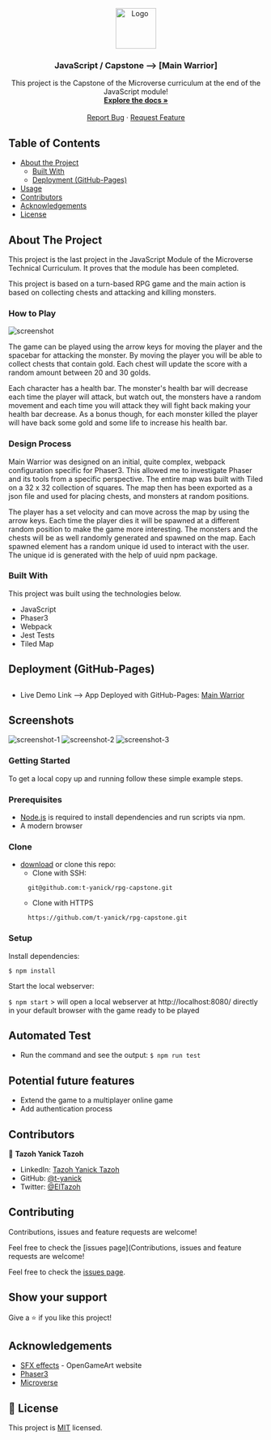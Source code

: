 <p align="center">
     <a href="https://github.com/t-yanick/rpg-capstone">
    <img src="assets/readme/microverse.png" alt="Logo" width="80" height="80">
  </a>

  <h3 align="center">JavaScript / Capstone --> [Main Warrior]</h3>

  <p align="center">
    This project is the Capstone of the Microverse curriculum at the end of the JavaScript module!
    <br />
    <a href="https://github.com/t-yanick/rpg-capstone"><strong>Explore the docs »</strong></a>
    <br />
    <br />
    <a href="https://github.com/t-yanick/rpg-capstone/issues">Report Bug</a>
    ·
    <a href="https://github.com/t-yanick/rpg-capstone/issues">Request Feature</a>
  </p>
</p>

<!-- TABLE OF CONTENTS -->
## Table of Contents

* [About the Project](#about-the-project)
  * [Built With](#built-with)
  * [Deployment (GitHub-Pages)](#deployment-(gitHub-pages))
* [Usage](#usage)
* [Contributors](#contributors)
* [Acknowledgements](#acknowledgements)
* [License](#license)

<!-- ABOUT THE PROJECT -->
## About The Project

This project is the last project in the JavaScript Module of the Microverse Technical Curriculum. It proves that the module has been completed.

This project is based on a turn-based RPG game and the main action is based on collecting chests and attacking and killing monsters.

### How to Play

![screenshot](assets/readme/controls.png)

The game can be played using the arrow keys for moving the player and the spacebar for attacking the monster.
By moving the player you will be able to collect chests that contain gold. Each chest will update the score with a random amount between 20 and 30 golds.

Each character has a health bar. The monster's health bar will decrease each time the player will attack, but watch out, the monsters have a random movement and each time you will attack they will fight back making your health bar decrease.
As a bonus though, for each monster killed the player will have back some gold and some life to increase his health bar.

### Design Process

Main Warrior was designed on an initial, quite complex, webpack configuration specific for Phaser3. This allowed me to investigate Phaser and its tools from a specific perspective. The entire map was built with Tiled on a 32 x 32 collection of squares. The map then has been exported as a json file and used for placing chests, and monsters at random positions.

The player has a set velocity and can move across the map by using the arrow keys. Each time the player dies it will be spawned at a different random position to make the game more interesting. The monsters and the chests will be as well randomly generated and spawned on the map. Each spawned element has a random unique id used to interact with the user. The unique id is generated with the help of uuid npm package.

### Built With
This project was built using the technologies below.
* JavaScript
* Phaser3
* Webpack
* Jest Tests
* Tiled Map

<!-- Live Demo -->
## Deployment (GitHub-Pages)
##
* Live Demo Link --> App Deployed with GitHub-Pages: [Main Warrior](https://t-yanick.github.io/rpg-capstone/)

## Screenshots
![screenshot-1](assets/readme/screenshot1.png)
![screenshot-2](assets/readme/screenshot2.png)
![screenshot-3](assets/readme/screenshot3.png)

### Getting Started

To get a local copy up and running follow these simple example steps.

### Prerequisites

 * [Node.js](https://nodejs.org/) is required to install dependencies and run scripts via npm.
 * A modern browser

### Clone
* [download](https://github.com/t-yanick/rpg-capstone/archive/refs/heads/development.zip) or clone this repo:
  - Clone with SSH:
  ```
    git@github.com:t-yanick/rpg-capstone.git
  ```
  - Clone with HTTPS
  ```
    https://github.com/t-yanick/rpg-capstone.git

### Setup

Install dependencies:

```
$ npm install
```

Start the local webserver:

```$ npm start``` > will open a local webserver at http://localhost:8080/ directly in your default browser with the game ready to be played

  ## Automated Test

* Run the command and see the output:
```$ npm run test```


 ## Potential future features
- Extend the game to a multiplayer online game
- Add authentication process

## Contributors

👤 **Tazoh Yanick Tazoh**

- LinkedIn: [Tazoh Yanick Tazoh](https://www.linkedin.com/in/tazoh-yanick-tazoh/)
- GitHub: [@t-yanick](https://github.com/t-yanick)
- Twitter: [@ElTazoh](https://twitter.com/ElTazoh)

## Contributing

Contributions, issues and feature requests are welcome!

Feel free to check the [issues page](Contributions, issues and feature requests are welcome!

Feel free to check the [issues page](https://github.com/t-yanick/rpg-capstone/issues).


## Show your support

Give a :star: if you like this project!

<!-- ACKNOWLEDGEMENTS -->
## Acknowledgements
* [SFX effects](https://opengameart.org/) - OpenGameArt website
* [Phaser3](https://phaser.io/phaser3) 
* [Microverse](https://www.microverse.org/)

## 📝 License

This project is [MIT](https://opensource.org/licenses/MIT) licensed.



